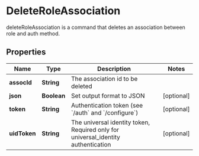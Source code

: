 

# DeleteRoleAssociation

deleteRoleAssociation is a command that deletes an association between role and auth method.

## Properties

| Name | Type | Description | Notes |
|------------ | ------------- | ------------- | -------------|
|**assocId** | **String** | The association id to be deleted |  |
|**json** | **Boolean** | Set output format to JSON |  [optional] |
|**token** | **String** | Authentication token (see &#x60;/auth&#x60; and &#x60;/configure&#x60;) |  [optional] |
|**uidToken** | **String** | The universal identity token, Required only for universal_identity authentication |  [optional] |



